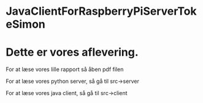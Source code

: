 # JavaClientForRaspberryPiServerTokeSimon

# Dette er vores aflevering.

For at læse vores lille rapport så åben pdf filen


For at læse vores python server, så gå til src->server

For at læse vores java client, så gå til src->client
